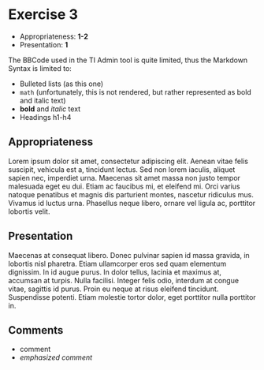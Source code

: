 # Exercise 3

- Appropriateness: **1-2**
- Presentation: **1**

The BBCode used in the TI Admin tool is quite limited, thus the Markdown Syntax is limited to:

- Bulleted lists (as this one)
- `math` (unfortunately, this is not rendered, but rather represented as bold and italic text)
- **bold** and *italic* text
- Headings h1-h4

## Appropriateness 

Lorem ipsum dolor sit amet, consectetur adipiscing elit. Aenean vitae felis
suscipit, vehicula est a, tincidunt lectus. Sed non lorem iaculis, aliquet
sapien nec, imperdiet urna. Maecenas sit amet massa non justo tempor malesuada
eget eu dui. Etiam ac faucibus mi, et eleifend mi. Orci varius natoque penatibus
et magnis dis parturient montes, nascetur ridiculus mus. Vivamus id luctus urna.
Phasellus neque libero, ornare vel ligula ac, porttitor lobortis velit. 

## Presentation

Maecenas at consequat libero. Donec pulvinar sapien id massa gravida, in lobortis nisl pharetra. Etiam ullamcorper eros sed quam elementum dignissim. In id augue purus. In dolor tellus, lacinia et maximus at, accumsan at turpis. Nulla facilisi. Integer felis odio, interdum at congue vitae, sagittis id purus. Proin eu neque at risus eleifend tincidunt. Suspendisse potenti. Etiam molestie tortor dolor, eget porttitor nulla porttitor in. 

## Comments

- comment
- _emphasized comment_